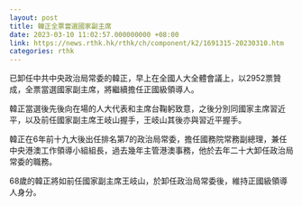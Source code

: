 ```yaml
---
layout: post
title: 韓正全票當選國家副主席
date: 2023-03-10 11:02:57.000000000 +08:00
link: https://news.rthk.hk/rthk/ch/component/k2/1691315-20230310.htm
categories: rthk
---
```


已卸任中共中央政治局常委的韓正，早上在全國人大全體會議上，以2952票贊成，全票當選國家副主席，將繼續擔任正國級領導人。

韓正當選後先後向在場的人大代表和主席台鞠躬致意，之後分別同國家主席習近平，以及前任國家副主席王岐山握手，王岐山其後亦與習近平握手。

韓正在6年前十九大後出任排名第7的政治局常委，擔任國務院常務副總理，兼任中央港澳工作領導小組組長，過去幾年主管港澳事務，他於去年二十大卸任政治局常委的職務。

68歲的韓正將如前任國家副主席王岐山，於卸任政治局常委後，維持正國級領導人身分。
